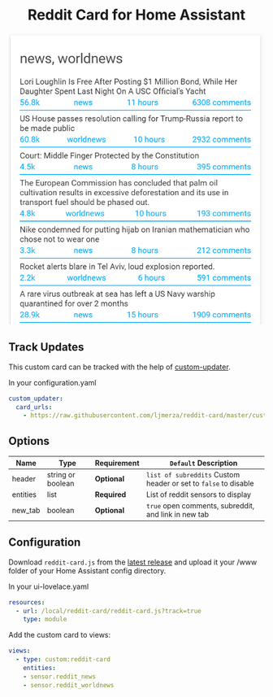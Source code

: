 <h1 align="center">Reddit Card for Home Assistant</h1>

<p align="center">
  <img src='./reddit-card.PNG' />
</p>


<h2>Track Updates</h2>

This custom card can be tracked with the help of [custom-updater](https://github.com/custom-components/custom_updater).

In your configuration.yaml

```yaml
custom_updater:
  card_urls:
    - https://raw.githubusercontent.com/ljmerza/reddit-card/master/custom_updater.json
```

<h2>Options</h2>

| Name | Type | Requirement | `Default` Description
| ---- | ---- | ------- | -----------
| header | string or boolean | **Optional** | `list of subreddits` Custom header or set to `false` to disable
| entities | list | **Required** | List of reddit sensors to display
| new_tab | boolean | **Optional** | `true` open comments, subreddit, and link in new tab

<h2>Configuration</h2>

Download `reddit-card.js` from the [latest release](https://github.com/ljmerza/reddit-card/releases/latest/) and upload it your /www folder of your Home Assistant config directory.

In your ui-lovelace.yaml

```yaml
resources:
  - url: /local/reddit-card/reddit-card.js?track=true
    type: module
```

Add the custom card to views:

```yaml
views:
  - type: custom:reddit-card
    entities:
    - sensor.reddit_news
    - sensor.reddit_worldnews
```